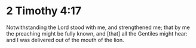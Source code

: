 # 2 Timothy 4:17

Notwithstanding the Lord stood with me, and strengthened me; that by me the preaching might be fully known, and [that] all the Gentiles might hear: and I was delivered out of the mouth of the lion.